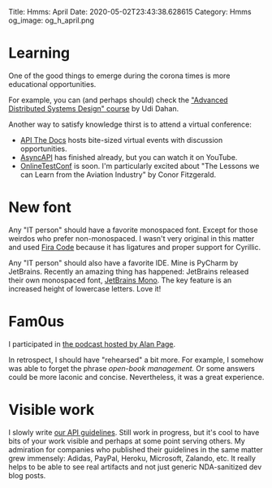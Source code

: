 Title: Hmms: April
Date: 2020-05-02T23:43:38.628615
Category: Hmms
og_image: og_h_april.png


# Learning

One of the good things to emerge during the corona times is more educational opportunities.

For example, you can (and perhaps should) check the
["Advanced Distributed Systems Design" course](https://learn.particular.net/courses/adsd-online) by Udi Dahan.

Another way to satisfy knowledge thirst is to attend a virtual conference:

- [API The Docs](https://apithedocs.org/) hosts bite-sized virtual events with discussion opportunities.
- [AsyncAPI](https://www.asyncapiconf.com/) has finished already, but you can watch it on YouTube.
- [OnlineTestConf](https://www.onlinetestconf.com/) is soon. I'm particularly excited about 
"The Lessons we can Learn from the Aviation Industry" by Conor Fitzgerald.

# New font

Any "IT person" should have a favorite monospaced font. Except for those weirdos who prefer non-monospaced. 
I wasn't very original in this matter and used [Fira Code](https://github.com/tonsky/FiraCode) because it has 
ligatures and proper support for Cyrillic.

Any "IT person" should also have a favorite IDE. Mine is PyCharm by JetBrains. Recently an amazing thing has happened:
JetBrains released their own monospaced font, [JetBrains Mono](https://www.jetbrains.com/lp/mono/). The key feature is
an increased height of lowercase letters. Love it!

# Fam0us 
I participated in [the podcast hosted by Alan Page](https://www.angryweasel.com/ABTesting/abt-343-yuliya-bagriy-aviskase/). 

In retrospect, I should have "rehearsed" a bit more. For example, I somehow was able to forget the phrase 
_open-book management._  Or some answers could be more laconic and concise. Nevertheless, it was a great experience.


# Visible work

I slowly write [our API guidelines](https://netgovern.github.io/api-guidelines). Still work in progress,
but it's cool to have bits of your work visible and perhaps at some point serving others. 
My admiration for companies who published their guidelines in the same matter 
grew immensely: Adidas, PayPal, Heroku, Microsoft, Zalando, etc. It really helps to be able to see real artifacts and
not just generic NDA-sanitized dev blog posts.
